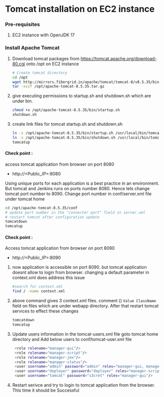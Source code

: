 # Tomcat installation on EC2 instance

### Pre-requisites
1. EC2 instance with OpenJDK 17 

### Install Apache Tomcat
1. Download tomcat packages from  https://tomcat.apache.org/download-80.cgi onto /opt on EC2 instance
   ```sh 
   # Create tomcat directory
   cd /opt
   wget http://mirrors.fibergrid.in/apache/tomcat/tomcat-8/v8.5.35/bin/apache-tomcat-8.5.35.tar.gz
   tar -xvzf /opt/apache-tomcat-8.5.35.tar.gz
   ```
1. give executing permissions to startup.sh and shutdown.sh which are under bin. 
   ```sh
   chmod +x /opt/apache-tomcat-8.5.35/bin/startup.sh 
   shutdown.sh
   ```

1. create link files for tomcat startup.sh and shutdown.sh 
   ```sh
   ln -s /opt/apache-tomcat-8.5.35/bin/startup.sh /usr/local/bin/tomcatup
   ln -s /opt/apache-tomcat-8.5.35/bin/shutdown.sh /usr/local/bin/tomcatdown
   tomcatup
   ```
  #### Check point :
access tomcat application from browser on port 8080  
 - http://<Public_IP>:8080

  Using unique ports for each application is a best practice in an environment. But tomcat and Jenkins runs on ports number 8080. Hence lets change tomcat port number to 8090. Change port number in conf/server.xml file under tomcat home
   ```sh
 cd /opt/apache-tomcat-8.5.35/conf
# update port number in the "connecter port" field in server.xml
# restart tomcat after configuration update
tomcatdown
tomcatup
```
#### Check point :
Access tomcat application from browser on port 8090  
 - http://<Public_IP>:8090

1. now application is accessible on port 8090. but tomcat application doesnt allow to login from browser. changing a default parameter in context.xml does address this issue
   ```sh
   #search for context.xml
   find / -name context.xml
   ```
1. above command gives 3 context.xml files. comment (<!-- & -->) `Value ClassName` field on files which are under webapp directory. 
After that restart tomcat services to effect these changes
   ```sh 
   tomcatdown
   tomcatup
   ```
1. Update users information in the tomcat-users.xml file
goto tomcat home directory and Add below users to conf/tomcat-user.xml file
   ```sh
	<role rolename="manager-gui"/>
	<role rolename="manager-script"/>
	<role rolename="manager-jmx"/>
	<role rolename="manager-status"/>
	<user username="admin" password="admin" roles="manager-gui, manager-script, manager-jmx, manager-status"/>
	<user username="deployer" password="deployer" roles="manager-script"/>
	<user username="tomcat" password="s3cret" roles="manager-gui"/>
   ```
1. Restart serivce and try to login to tomcat application from the browser. This time it should be Successful

